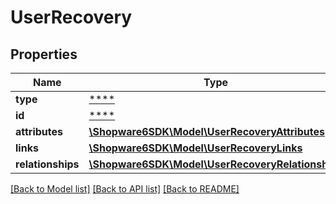 # UserRecovery

## Properties
Name | Type | Description | Notes
------------ | ------------- | ------------- | -------------
**type** | [****](.md) |  | [optional] 
**id** | [****](.md) |  | [optional] 
**attributes** | [**\Shopware6SDK\Model\UserRecoveryAttributes**](UserRecoveryAttributes.md) |  | [optional] 
**links** | [**\Shopware6SDK\Model\UserRecoveryLinks**](UserRecoveryLinks.md) |  | [optional] 
**relationships** | [**\Shopware6SDK\Model\UserRecoveryRelationships**](UserRecoveryRelationships.md) |  | [optional] 

[[Back to Model list]](../../README.md#documentation-for-models) [[Back to API list]](../../README.md#documentation-for-api-endpoints) [[Back to README]](../../README.md)

